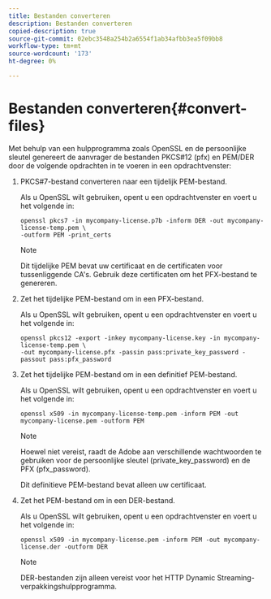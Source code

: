 ```yaml
---
title: Bestanden converteren
description: Bestanden converteren
copied-description: true
source-git-commit: 02ebc3548a254b2a6554f1ab34afbb3ea5f09bb8
workflow-type: tm+mt
source-wordcount: '173'
ht-degree: 0%

---
```


# Bestanden converteren{#convert-files}

Met behulp van een hulpprogramma zoals OpenSSL en de persoonlijke sleutel genereert de aanvrager de bestanden PKCS#12 (pfx) en PEM/DER door de volgende opdrachten in te voeren in een opdrachtvenster:

1. PKCS#7-bestand converteren naar een tijdelijk PEM-bestand.

   Als u OpenSSL wilt gebruiken, opent u een opdrachtvenster en voert u het volgende in:

   ```
   openssl pkcs7 -in mycompany-license.p7b -inform DER -out mycompany-license-temp.pem \ 
   -outform PEM -print_certs 
   ```

   >[!NOTE]
   >
   >Dit tijdelijke PEM bevat uw certificaat en de certificaten voor tussenliggende CA&#39;s. Gebruik deze certificaten om het PFX-bestand te genereren.

1. Zet het tijdelijke PEM-bestand om in een PFX-bestand.

   Als u OpenSSL wilt gebruiken, opent u een opdrachtvenster en voert u het volgende in:

   ```
   openssl pkcs12 -export -inkey mycompany-license.key -in mycompany-license-temp.pem \ 
   -out mycompany-license.pfx -passin pass:private_key_password -passout pass:pfx_password 
   ```

1. Zet het tijdelijke PEM-bestand om in een definitief PEM-bestand.

   Als u OpenSSL wilt gebruiken, opent u een opdrachtvenster en voert u het volgende in:

   ```
   openssl x509 -in mycompany-license-temp.pem -inform PEM -out mycompany-license.pem -outform PEM 
   ```

   >[!NOTE]
   >
   >Hoewel niet vereist, raadt de Adobe aan verschillende wachtwoorden te gebruiken voor de persoonlijke sleutel (private_key_password) en de PFX (pfx_password).

   Dit definitieve PEM-bestand bevat alleen uw certificaat.

1. Zet het PEM-bestand om in een DER-bestand.

   Als u OpenSSL wilt gebruiken, opent u een opdrachtvenster en voert u het volgende in:

   ```
   openssl x509 -in mycompany-license.pem -inform PEM -out mycompany-license.der -outform DER 
   ```

   >[!NOTE]
   >
   >DER-bestanden zijn alleen vereist voor het HTTP Dynamic Streaming-verpakkingshulpprogramma.
